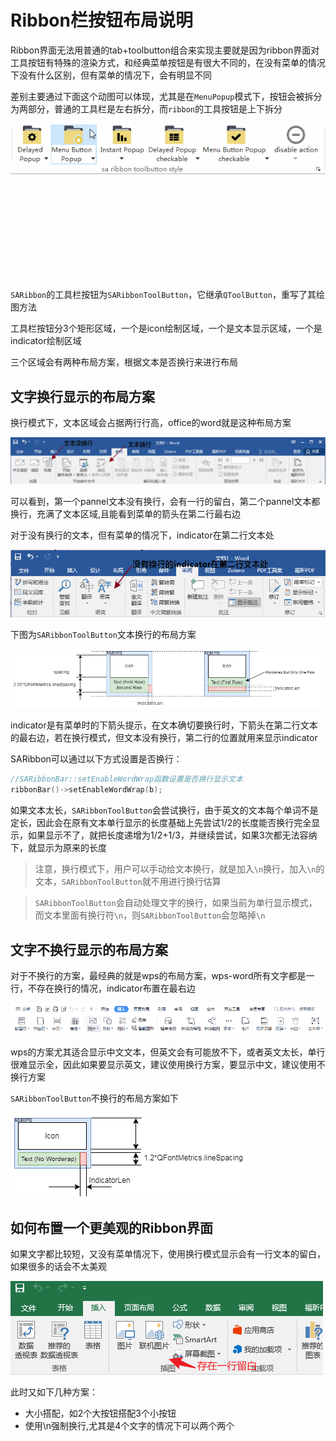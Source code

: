 # Ribbon栏按钮布局说明

Ribbon界面无法用普通的tab+toolbutton组合来实现主要就是因为ribbon界面对工具按钮有特殊的渲染方式，和经典菜单按钮是有很大不同的，在没有菜单的情况下没有什么区别，但有菜单的情况下，会有明显不同

差别主要通过下面这个动图可以体现，尤其是在`MenuPopup`模式下，按钮会被拆分为两部分，普通的工具栏是左右拆分，而`ribbon`的工具按钮是上下拆分

![ribbon工具按钮](../../assets/pic/ribbon-toolbutton.gif)

`SARibbon`的工具栏按钮为`SARibbonToolButton`，它继承`QToolButton`，重写了其绘图方法

工具栏按钮分3个矩形区域，一个是icon绘制区域，一个是文本显示区域，一个是indicator绘制区域

三个区域会有两种布局方案，根据文本是否换行来进行布局

## 文字换行显示的布局方案

换行模式下，文本区域会占据两行行高，office的word就是这种布局方案

![](../../assets/pic/office-word-wrodwrap.png)

可以看到，第一个pannel文本没有换行，会有一行的留白，第二个pannel文本都换行，充满了文本区域,且能看到菜单的箭头在第二行最右边

对于没有换行的文本，但有菜单的情况下，indicator在第二行文本处

![](../../assets/pic/office-word-wrodwrap2.png)

下图为`SARibbonToolButton`文本换行的布局方案

![](../../assets/pic/ribbon-toolbutton-largebutton.png)

indicator是有菜单时的下箭头提示，在文本确切要换行时，下箭头在第二行文本的最右边，若在换行模式，但文本没有换行，第二行的位置就用来显示indicator

SARibbon可以通过以下方式设置是否换行：

```cpp
//SARibbonBar::setEnableWordWrap函数设置是否换行显示文本
ribbonBar()->setEnableWordWrap(b);
```

如果文本太长，`SARibbonToolButton`会尝试换行，由于英文的文本每个单词不是定长，因此会在原有文本单行显示的长度基础上先尝试1/2的长度能否换行完全显示，如果显示不了，就把长度递增为1/2+1/3，并继续尝试，如果3次都无法容纳下，就显示为原来的长度



> 注意，换行模式下，用户可以手动给文本换行，就是加入`\n`换行，加入`\n`的文本，`SARibbonToolButton`就不用进行换行估算

> `SARibbonToolButton`会自动处理文字的换行，如果当前为单行显示模式，而文本里面有换行符`\n`，则`SARibbonToolButton`会忽略掉`\n`

## 文字不换行显示的布局方案

对于不换行的方案，最经典的就是wps的布局方案，wps-word所有文字都是一行，不存在换行的情况，indicator布置在最右边

![](../../assets/pic/wps-word-nowrodwrap.png)

wps的方案尤其适合显示中文文本，但英文会有可能放不下，或者英文太长，单行很难显示全，因此如果要显示英文，建议使用换行方案，要显示中文，建议使用不换行方案

`SARibbonToolButton`不换行的布局方案如下

![](../../assets/pic/ribbon-toolbutton-largebutton-nowordwrap.png)

## 如何布置一个更美观的Ribbon界面

如果文字都比较短，又没有菜单情况下，使用换行模式显示会有一行文本的留白，如果很多的话会不太美观

![](../../assets/pic/office-excel-oneline-spacing.png)

此时又如下几种方案：

- 大小搭配，如2个大按钮搭配3个小按钮
- 使用\n强制换行,尤其是4个文字的情况下可以两个两个

